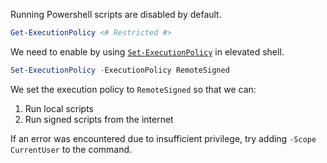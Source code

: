 Running Powershell scripts are disabled by default.

```ps1
Get-ExecutionPolicy <# Restricted #>
```

We need to enable by using [`Set-ExecutionPolicy`](https://learn.microsoft.com/en-us/powershell/module/microsoft.powershell.security/set-executionpolicy?view=powershell-7.4) in elevated shell.

```ps1
Set-ExecutionPolicy -ExecutionPolicy RemoteSigned
```

We set the execution policy to `RemoteSigned` so that we can:

1. Run local scripts
2. Run signed scripts from the internet

If an error was encountered due to insufficient privilege, try adding `-Scope CurrentUser` to the command.
